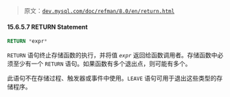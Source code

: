 > 原文：[`dev.mysql.com/doc/refman/8.0/en/return.html`](https://dev.mysql.com/doc/refman/8.0/en/return.html)

#### 15.6.5.7 RETURN Statement

```sql
RETURN *expr*
```

`RETURN` 语句终止存储函数的执行，并将值 *`expr`* 返回给函数调用者。存储函数中必须至少有一个 `RETURN` 语句。如果函数有多个退出点，则可能有多个。

此语句不在存储过程、触发器或事件中使用。`LEAVE` 语句可用于退出这些类型的存储程序。
